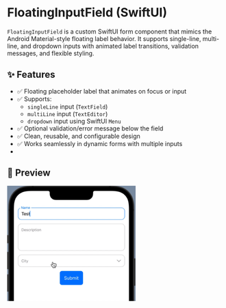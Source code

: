 # FloatingInputField (SwiftUI)

`FloatingInputField` is a custom SwiftUI form component that mimics the Android Material-style floating label behavior. It supports single-line, multi-line, and dropdown inputs with animated label transitions, validation messages, and flexible styling.

## ✨ Features

- ✅ Floating placeholder label that animates on focus or input
- ✅ Supports:
  - `singleLine` input (`TextField`)
  - `multiLine` input (`TextEditor`)
  - `dropdown` input using SwiftUI `Menu`
- ✅ Optional validation/error message below the field
- ✅ Clean, reusable, and configurable design
- ✅ Works seamlessly in dynamic forms with multiple inputs
- 
## 📸 Preview

<img src="demo.gif" width="300" alt="FloatingInputField preview"/>
